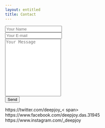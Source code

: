 ```yaml
---
layout: entitled
title: Contact
---
```


<form action="https://formspree.io/f/xwkypvwj" method="POST">
  <div class="row">
    <div class="col-12">
      <input class="form-control form-control-lg" type="text" id="name" name="name" placeholder="Your Name" required>
    </div>
    <div class="col-12">
      <input class="form-control form-control-lg" type="email" id="email" name="_replyto" placeholder="Your E-mail" required>
    </div>
  </div>
  <div class="form-group my-2">
    <textarea class="form-control form-control-lg" style="resize: none;" id="message" name="message" rows="12" placeholder="Your Message" required></textarea>
  </div>
  <button class="btn btn-primary btn-lg mt-2" type="submit">Send</button>
</form>

<div class="col d-none d-print-block">
  <div class="mt-2">
    <div>
      <div class="mb-2">
        <div class="text-dark"><i class="fab fa-twitter mr-1"></i><span>https://twitter.com/deepjoy_< span>
        </div>
      </div>
      <div class="mb-2">
        <div class="text-dark"><i class="fab fa-facebook mr-1"></i><span>https://www.facebook.com/deepjoy.das.31945</span>
        </div>
      </div>
      <div class="mb-2">
        <div class="text-dark"><i class="fab fa-instagram mr-1"></i><span>https://www.instagram.com/_deepjoy</span>
      </div>
    </div>
  </div>
</div>


